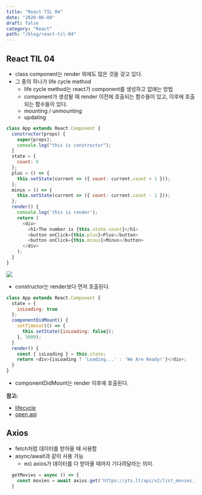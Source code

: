 ```yaml
---
title: "React TIL 04"
date: "2020-06-08"
draft: false
category: "React"
path: "/blog/react-til-04"
---
```


## React TIL 04
- class component는 render 외에도 많은 것을 갖고 있다.
- 그 중의 하나가 life cycle method
  - life cycle method는 react가 component를 생성하고 없애는 방법
  - component가 생성될 때 render 이전에 호출되는 함수들이 있고, 이후에 호출되는 함수들이 있다.
  - mounting / unmounting
  - updating

```js
class App extends React.Component {
  constructor(props) {
    super(props);
    console.log("this is constructor");
  }
  state = {
    count: 0
  };
  plus = () => {
    this.setState(current => ({ count: current.count + 1 }));
  };
  minus = () => {
    this.setState(current => ({ count: current.count - 1 }));
  };
  render() {
    console.log('this is render');
    return (
      <div>
        <h1>The number is {this.state.count}</h1>
        <button onClick={this.plus}>Plus</button>
        <button onClick={this.minus}>Minus</button>
      </div>
    );
  }
}
```

![](/images/constructor_first.png)
- constructor는 render보다 먼저 호출된다.

```js
class App extends React.Component {
  state = {
    isLoading: true
  };
  componentDidMount() {
    setTimeout(() => {
      this.setState({isLoading: false});
    }, 3000);
  }
  render() {
    const { isLoading } = this.state;
    return <div>{isLoading ? 'Loading...' : 'We Are Ready!'}</div>;
  }
}
```

- componentDidMount는 render 이후에 호출된다.

**참고:**
- [lifecycle](https://reactjs-kr.firebaseapp.com/docs/state-and-lifecycle.html)
- [open api](https://yts.lt/api)

## Axios
- fetch처럼 데이터를 받아올 때 사용함
- async/await과 같이 사용 가능
  - ex) axios가 데이터를 다 받아올 때까지 기다려달라는 의미.

```js
  getMovies = async () => {
    const movies = await axios.get('https://yts.lt/api/v2/list_movies.json');  
  }
```